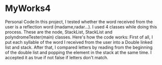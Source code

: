# MyWorks4
Personal Code:In this project, I tested whether the word received from the user is a reflection word (madame,radar...). I used 4 classes while doing this process. These are the node, StackList, StackList and polyndromeTester(main) classes. Here's how the code works: First of all, I put each syllable of the word I received from the user into a Double linked list and stack. After that, I compared letters by reading from the beginning of the double list and popping the element in the stack at the same time. I accepted it as true if not false if letters don't match.
